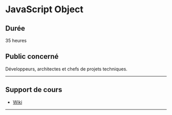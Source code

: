 # JavaScript Object

## Durée

35 heures

## Public concerné

Développeurs, architectes et chefs de projets techniques.

___

## Support de cours

* [Wiki](https://github.com/seeren-training/JavaScript-Object/wiki)

___
